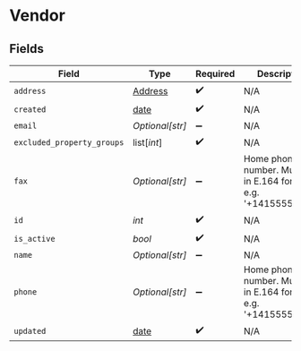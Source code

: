 # Vendor


## Fields

| Field                                                                | Type                                                                 | Required                                                             | Description                                                          |
| -------------------------------------------------------------------- | -------------------------------------------------------------------- | -------------------------------------------------------------------- | -------------------------------------------------------------------- |
| `address`                                                            | [Address](../../models/shared/address.md)                            | :heavy_check_mark:                                                   | N/A                                                                  |
| `created`                                                            | [date](https://docs.python.org/3/library/datetime.html#date-objects) | :heavy_check_mark:                                                   | N/A                                                                  |
| `email`                                                              | *Optional[str]*                                                      | :heavy_minus_sign:                                                   | N/A                                                                  |
| `excluded_property_groups`                                           | list[*int*]                                                          | :heavy_check_mark:                                                   | N/A                                                                  |
| `fax`                                                                | *Optional[str]*                                                      | :heavy_minus_sign:                                                   | Home phone number. Must be in E.164 format, e.g. '+14155552671'.     |
| `id`                                                                 | *int*                                                                | :heavy_check_mark:                                                   | N/A                                                                  |
| `is_active`                                                          | *bool*                                                               | :heavy_check_mark:                                                   | N/A                                                                  |
| `name`                                                               | *Optional[str]*                                                      | :heavy_minus_sign:                                                   | N/A                                                                  |
| `phone`                                                              | *Optional[str]*                                                      | :heavy_minus_sign:                                                   | Home phone number. Must be in E.164 format, e.g. '+14155552671'.     |
| `updated`                                                            | [date](https://docs.python.org/3/library/datetime.html#date-objects) | :heavy_check_mark:                                                   | N/A                                                                  |